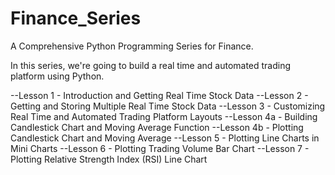 # Finance_Series
 A Comprehensive Python Programming Series for Finance.
 
In this series, we're going to build a real time and automated trading platform using Python. 

--Lesson 1 - Introduction and Getting Real Time Stock Data
--Lesson 2 - Getting and Storing Multiple Real Time Stock Data
--Lesson 3 - Customizing Real Time and Automated Trading Platform Layouts 
--Lesson 4a - Building Candlestick Chart and Moving Average Function
--Lesson 4b - Plotting Candlestick Chart and Moving Average 
--Lesson 5 - Plotting Line Charts in Mini Charts
--Lesson 6 - Plotting Trading Volume Bar Chart
--Lesson 7 - Plotting Relative Strength Index (RSI) Line Chart
